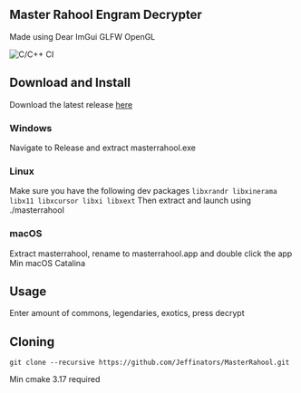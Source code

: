 ## Master Rahool Engram Decrypter 
Made using Dear ImGui GLFW OpenGL 

![C/C++ CI](https://github.com/Jeffinators/MasterRahool/workflows/C/C++%20CI/badge.svg)

## Download and Install
Download the latest release [here](https://github.com/Jeffinators/MasterRahool/releases)

### Windows 
Navigate to Release and extract masterrahool.exe 

### Linux
Make sure you have the following dev packages `libxrandr libxinerama libx11 libxcursor libxi libxext`
Then extract and launch using ./masterrahool

### macOS
Extract masterrahool, rename to masterrahool.app and double click the app
Min macOS Catalina 

## Usage 
Enter amount of commons, legendaries, exotics, press decrypt

## Cloning
`git clone --recursive https://github.com/Jeffinators/MasterRahool.git`

Min cmake 3.17 required
